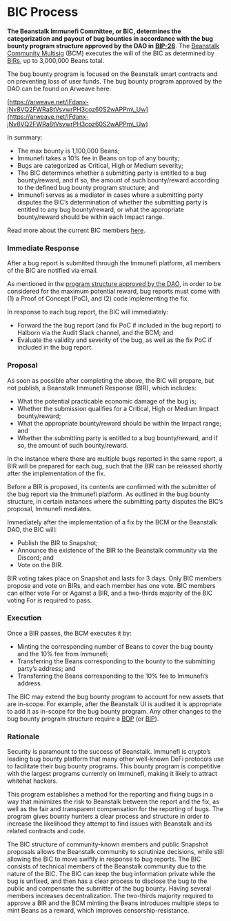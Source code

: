 # BIC Process

**The Beanstalk Immunefi Committee, or BIC, determines the categorization and payout of bug bounties in accordance with the bug bounty program structure approved by the DAO in** [**BIP-26**](https://github.com/BeanstalkFarms/Beanstalk-Governance-Proposals/blob/master/bip/bip-26-bug-bounty-program.md). The [Beanstalk Community Multisig](bcm-process.md) (BCM) executes the will of the BIC as determined by [BIRs](../proposals.md#bir), up to 3,000,000 Beans total.

The bug bounty program is focused on the Beanstalk smart contracts and on preventing loss of user funds. The bug bounty program approved by the DAO can be found on Arweave here:

[https://arweave.net/IFdanx-jNv8VQ2FWRa8tVsvwrPH3coz60S2wAPPm\_Uw](https://arweave.net/IFdanx-jNv8VQ2FWRa8tVsvwrPH3coz60S2wAPPm\_Uw)

In summary:

* The max bounty is 1,100,000 Beans;
* Immunefi takes a 10% fee in Beans on top of any bounty;
* Bugs are categorized as Critical, High or Medium severity;
* The BIC determines whether a submitting party is entitled to a bug bounty/reward, and if so, the amount of such bounty/reward according to the defined bug bounty program structure; and
* Immunefi serves as a mediator in cases where a submitting party disputes the BIC’s determination of whether the submitting party is entitled to any bug bounty/reward, or what the appropriate bounty/reward should be within each Impact range.

Read more about the current BIC members [here](bic-dashboard.md).

### Immediate Response

After a bug report is submitted through the Immunefi platform, all members of the BIC are notified via email.

As mentioned in the [program structure approved by the DAO](https://arweave.net/IFdanx-jNv8VQ2FWRa8tVsvwrPH3coz60S2wAPPm\_Uw), in order to be considered for the maximum potential reward, bug reports must come with (1) a Proof of Concept (PoC), and (2) code implementing the fix.

In response to each bug report, the BIC will immediately:

* Forward the the bug report (and fix PoC if included in the bug report) to Halborn via the Audit Slack channel, and the BCM; and
* Evaluate the validity and severity of the bug, as well as the fix PoC if included in the bug report.

### Proposal

As soon as possible after completing the above, the BIC will prepare, but not publish, a Beanstalk Immunefi Response (BIR), which includes:

* What the potential practicable economic damage of the bug is;
* Whether the submission qualifies for a Critical, High or Medium Impact bounty/reward;
* What the appropriate bounty/reward should be within the Impact range; and
* Whether the submitting party is entitled to a bug bounty/reward, and if so, the amount of such bounty/reward.

In the instance where there are multiple bugs reported in the same report, a BIR will be prepared for each bug, such that the BIR can be released shortly after the implementation of the fix.

Before a BIR is proposed, its contents are confirmed with the submitter of the bug report via the Immunefi platform. As outlined in the bug bounty structure, in certain instances where the submitting party disputes the BIC’s proposal, Immunefi mediates.

Immediately after the implementation of a fix by the BCM or the Beanstalk DAO, the BIC will:

* Publish the BIR to Snapshot;
* Announce the existence of the BIR to the Beanstalk community via the Discord; and
* Vote on the BIR.

BIR voting takes place on Snapshot and lasts for 3 days. Only BIC members propose and vote on BIRs, and each member has one vote. BIC members can either vote For or Against a BIR, and a two-thirds majority of the BIC voting For is required to pass.

### Execution

Once a BIR passes, the BCM executes it by:

* Minting the corresponding number of Beans to cover the bug bounty and the 10% fee from Immunefi;
* Transferring the Beans corresponding to the bounty to the submitting party’s address; and
* Transferring the Beans corresponding to the 10% fee to Immunefi’s address.

The BIC may extend the bug bounty program to account for new assets that are in-scope. For example, after the Beanstalk UI is audited it is appropriate to add it as in-scope for the bug bounty program. Any other changes to the bug bounty program structure require a [BOP](../proposals.md#bop) (or [BIP](../proposals.md#bip)).

### Rationale

Security is paramount to the success of Beanstalk. Immunefi is crypto’s leading bug bounty platform that many other well-known DeFi protocols use to facilitate their bug bounty programs. This bounty program is competitive with the largest programs currently on Immunefi, making it likely to attract whitehat hackers.

This program establishes a method for the reporting and fixing bugs in a way that minimizes the risk to Beanstalk between the report and the fix, as well as the fair and transparent compensation for the reporting of bugs. The program gives bounty hunters a clear process and structure in order to increase the likelihood they attempt to find issues with Beanstalk and its related contracts and code.

The BIC structure of community-known members and public Snapshot proposals allows the Beanstalk community to scrutinize decisions, while still allowing the BIC to move swiftly in response to bug reports. The BIC consists of technical members of the Beanstalk community due to the nature of the BIC. The BIC can keep the bug information private while the bug is unfixed, and then has a clear process to disclose the bug to the public and compensate the submitter of the bug bounty. Having several members increases decentralization. The two-thirds majority required to approve a BIR and the BCM minting the Beans introduces multiple steps to mint Beans as a reward, which improves censorship-resistance.

